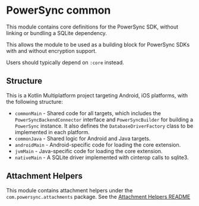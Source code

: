 # PowerSync common

This module contains core definitions for the PowerSync SDK, without linking or bundling a SQLite dependency.

This allows the module to be used as a building block for PowerSync SDKs with and without encryption support.

Users should typically depend on `:core` instead.

## Structure

This is a Kotlin Multiplatform project targeting Android, iOS platforms, with the following
structure:

- `commonMain` - Shared code for all targets, which includes the `PowerSyncBackendConnector`
  interface and `PowerSyncBuilder` for building a `PowerSync` instance. It also defines
  the `DatabaseDriverFactory` class to be implemented in each platform.
- `commonJava` - Shared logic for Android and Java targets.
- `androidMain` - Android-specific code for loading the core extension.
- `jvmMain` - Java-specific code for loading the core extension.
- `nativeMain` - A SQLite driver implemented with cinterop calls to sqlite3.

## Attachment Helpers

This module contains attachment helpers under the `com.powersync.attachments` package. See
the [Attachment Helpers README](../common/src/commonMain/kotlin/com/powersync/attachments/README.md)
